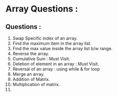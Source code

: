 # Array Questions : 


## Questions : 

1. Swap Specific index of an array.
2. Find the maximum item in the array list.
3. Find the max value inside the array list b/w range.
4. Reverse the array.
5. Cumulative Sum : Must Visit.
6. Deletion of element in an array : Must Visit.
7. Reversal of an array : using while & for loop
8. Merge an array.
9. Addition of Matrix.
10. Multiplication of matrix.
11. 